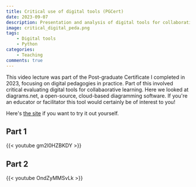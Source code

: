 ```yaml
---
title: Critical use of digital tools (PGCert)
date: 2023-09-07
description: Presentation and analysis of digital tools for collaborative learning.
image: critical_digital_peda.png
tags: 
    - Digital tools
    - Python
categories:
    - Teaching
comments: true
---
```


This video lecture was part of the Post-graduate Certificate I completed in 2023, focusing on digital pedagogies in practice. Part of this involved critical evaluating digital tools for collabaorative learning. Here we looked at diagrams.net, a open-source, cloud-based diagramming software. If you're an educator or facilitator this tool would certainly be of interest to you!

Here's [the site](https://www.drawio.com/) if you want to try it out yourself.

## Part 1

{{< youtube gm2l0HZBKDY >}}

## Part 2

{{< youtube OndZyMMSvLk >}}

